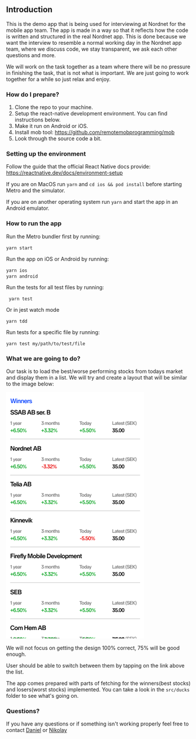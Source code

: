 ## Introduction

This is the demo app that is being used for interviewing at Nordnet for the mobile app team. The app is made in a way so that it reflects how the code is written and structured in the real Nordnet app. This is done because we want the interview to resemble a normal working day in the Nordnet app team, where we discuss code, we stay transparent, we ask each other questions and more.

We will work on the task together as a team where there will be no pressure in finishing the task, that is not what is important. We are just going to work together for a while so just relax and enjoy.

### How do I prepare?

1. Clone the repo to your machine.
2. Setup the react-native development environment. You can find instructions below.
3. Make it run on Android or iOS.
4. Install mob tool: https://github.com/remotemobprogramming/mob
5. Look through the source code a bit.

### Setting up the environment

Follow the guide that the official React Native docs provide: https://reactnative.dev/docs/environment-setup

If you are on MacOS run `yarn` and `cd ios && pod install` before starting Metro and the simulator.

If you are on another operating system run `yarn` and start the app in an Android emulator.

### How to run the app

Run the Metro bundler first by running:

```
yarn start
```

Run the app on iOS or Android by running:

```
yarn ios
yarn android
```

Run the tests for all test files by running:

```
 yarn test
```

Or in jest watch mode

```
yarn tdd
```

Run tests for a specific file by running:

```
yarn test my/path/to/test/file
```

### What we are going to do?

Our task is to load the best/worse performing stocks from todays market and display them in a list. We will try and create a layout that will be similar to the image below:

![list of winners](./readme_resources/list_view.png)

We will not focus on getting the design 100% correct, 75% will be good enough.

User should be able to switch between them by tapping on the link above the list.

The app comes prepared with parts of fetching for the winners(best stocks) and losers(worst stocks) implemented. You can take a look in the `src/ducks` folder to see what's going on.

### Questions?

If you have any questions or if something isn't working properly feel free to contact [Daniel](daniel.sjostrom@nordnet.se) or [Nikolay](nikolay.demyankov@nordnet.se)

